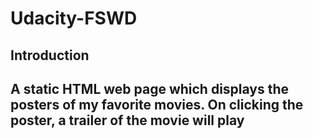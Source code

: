 # Udacity-FSWD
<h2>Introduction<h2>
A static HTML web page which displays the posters of my favorite movies. On clicking the poster, a trailer of the movie will play
